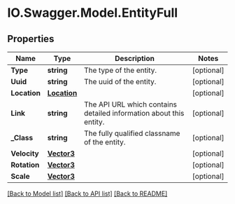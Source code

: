 # IO.Swagger.Model.EntityFull
## Properties

Name | Type | Description | Notes
------------ | ------------- | ------------- | -------------
**Type** | **string** | The type of the entity. | [optional] 
**Uuid** | **string** | The uuid of the entity. | [optional] 
**Location** | [**Location**](Location.md) |  | [optional] 
**Link** | **string** | The API URL which contains detailed information about this entity. | [optional] 
**_Class** | **string** | The fully qualified classname of the entity. | [optional] 
**Velocity** | [**Vector3**](Vector3.md) |  | [optional] 
**Rotation** | [**Vector3**](Vector3.md) |  | [optional] 
**Scale** | [**Vector3**](Vector3.md) |  | [optional] 

[[Back to Model list]](../README.md#documentation-for-models) [[Back to API list]](../README.md#documentation-for-api-endpoints) [[Back to README]](../README.md)

